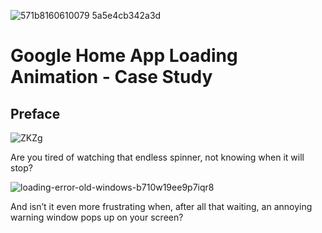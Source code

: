 ![571b8160610079 5a5e4cb342a3d](https://github.com/CAFECA-IO/KnowledgeManagement/assets/98379087/4f4a0503-7956-47b1-95ec-46ab04b04db8)

# Google Home App Loading Animation - Case Study


## Preface

![ZKZg](https://github.com/CAFECA-IO/KnowledgeManagement/assets/98379087/1d98a8c6-d6d5-49af-ba9a-0ed76a9aec3e)

Are you tired of watching that endless spinner, not knowing when it will stop? 

![loading-error-old-windows-b710w19ee9p7iqr8](https://github.com/CAFECA-IO/KnowledgeManagement/assets/98379087/083edc19-c6f0-4fe9-af48-ee62567a51cc)

And isn’t it even more frustrating when, after all that waiting, an annoying warning window pops up on your screen?

